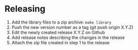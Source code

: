 Releasing
=========

1. Add the library files to a zip archive: `make library`
2. Push the new version number as a tag (git push origin X.Y.Z)
3. Edit the newly created release X.Y.Z on Github
4. Add release notes describing the changes in the release
5. Attach the zip file created in step 1 to the release
